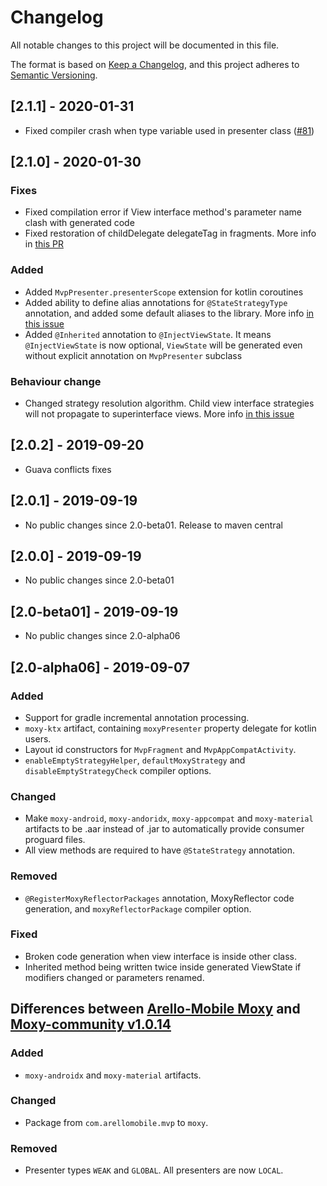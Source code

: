 # Changelog
All notable changes to this project will be documented in this file.

The format is based on [Keep a Changelog](https://keepachangelog.com/en/1.0.0/),
and this project adheres to [Semantic Versioning](https://semver.org/spec/v2.0.0.html).

## [2.1.1] - 2020-01-31
- Fixed compiler crash when type variable used in presenter class ([#81](https://github.com/moxy-community/Moxy/issues/81))


## [2.1.0] - 2020-01-30
### Fixes
- Fixed compilation error if View interface method's parameter name clash with generated code
- Fixed restoration of childDelegate delegateTag in fragments. More info in [this PR](https://github.com/moxy-community/Moxy/pull/80)

### Added
- Added `MvpPresenter.presenterScope` extension for kotlin coroutines
- Added ability to define alias annotations for `@StateStrategyType` annotation, and added some default aliases to the library. More info [in this issue](https://github.com/moxy-community/Moxy/issues/72)
- Added `@Inherited` annotation to `@InjectViewState`. It means `@InjectViewState` is now optional, `ViewState` will be generated even without explicit annotation on `MvpPresenter` subclass

### Behaviour change
- Changed strategy resolution algorithm. Child view interface strategies will not propagate to superinterface views. More info [in this issue](https://github.com/moxy-community/Moxy/issues/70)


## [2.0.2] - 2019-09-20
- Guava conflicts fixes


## [2.0.1] - 2019-09-19
- No public changes since 2.0-beta01. Release to maven central


## [2.0.0] - 2019-09-19
- No public changes since 2.0-beta01


## [2.0-beta01] - 2019-09-19
- No public changes since 2.0-alpha06


## [2.0-alpha06] - 2019-09-07
### Added
- Support for gradle incremental annotation processing.
- `moxy-ktx` artifact, containing `moxyPresenter` property delegate for kotlin users.
- Layout id constructors for `MvpFragment` and `MvpAppCompatActivity`.
- `enableEmptyStrategyHelper`, `defaultMoxyStrategy` and `disableEmptyStrategyCheck` compiler options.

### Changed
- Make `moxy-android`, `moxy-andoridx`, `moxy-appcompat` and `moxy-material` artifacts to be .aar instead of .jar
to automatically provide consumer proguard files.
- All view methods are required to have `@StateStrategy` annotation.

### Removed
- `@RegisterMoxyReflectorPackages` annotation, MoxyReflector code generation, and `moxyReflectorPackage` compiler option.

### Fixed
- Broken code generation when view interface is inside other class.
- Inherited method being written twice inside generated ViewState if modifiers changed or parameters renamed.


## Differences between [Arello-Mobile Moxy](https://github.com/Arello-Mobile/Moxy) and [Moxy-community v1.0.14](https://github.com/moxy-community/Moxy/tree/1.0.14)
### Added
- `moxy-androidx` and `moxy-material` artifacts.

### Changed
- Package from `com.arellomobile.mvp` to `moxy`.

### Removed
- Presenter types `WEAK` and `GLOBAL`. All presenters are now `LOCAL`.